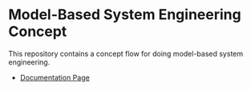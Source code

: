 # Model-Based System Engineering Concept

This repository contains a concept flow for doing model-based system engineering.

- [Documentation Page](https://krizsi96.github.io/mbse-concept/)